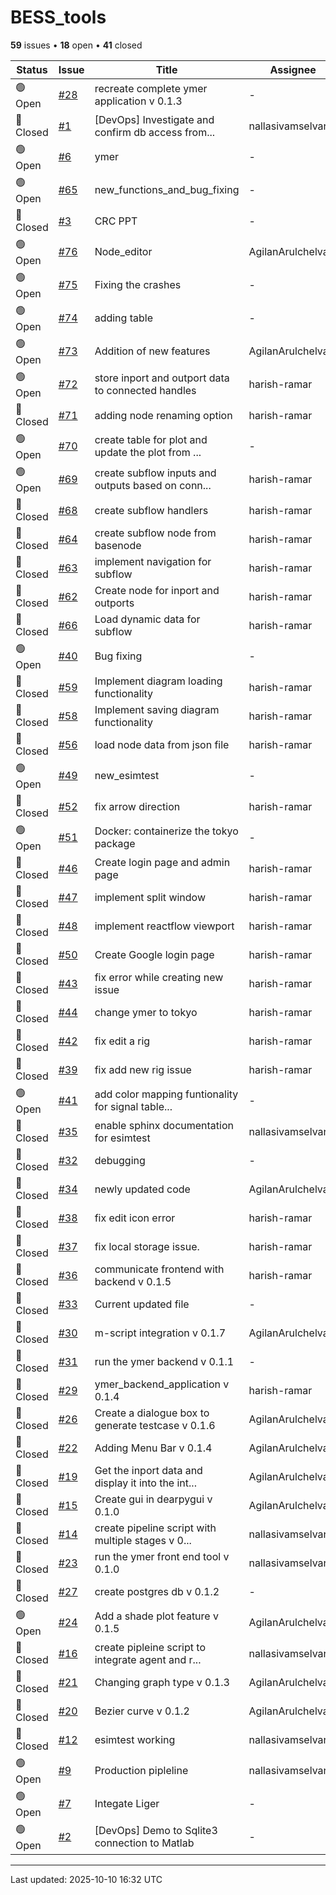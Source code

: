 # BESS_tools

**59** issues • **18** open • **41** closed

<table class="github-issue-table">
<thead>
<tr>
<th>Status</th>
<th>Issue</th>
<th>Title</th>
<th>Assignee</th>
<th>Labels</th>
<th>Updated</th>
</tr>
</thead>
<tbody>
<tr><td>🟢 Open</td><td><a href='./issue-28-recreate-complete-ymer-application-v-013.md'>#28</a></td><td>recreate complete ymer application v 0.1.3</td><td>-</td><td>-</td><td>2024-11-24</td></tr>
<tr><td>🔴 Closed</td><td><a href='./issue-1-DevOps-Investigate-and-confirm-db-access-from-diff.md'>#1</a></td><td>[DevOps] Investigate and confirm db access from...</td><td>nallasivamselvaraj</td><td>-</td><td>2024-11-24</td></tr>
<tr><td>🟢 Open</td><td><a href='./issue-6-ymer.md'>#6</a></td><td>ymer</td><td>-</td><td>-</td><td>2024-11-24</td></tr>
<tr><td>🟢 Open</td><td><a href='./issue-65-new_functions_and_bug_fixing.md'>#65</a></td><td>new_functions_and_bug_fixing</td><td>-</td><td>-</td><td>2024-11-24</td></tr>
<tr><td>🔴 Closed</td><td><a href='./issue-3-CRC-PPT.md'>#3</a></td><td>CRC PPT</td><td>-</td><td>-</td><td>2024-11-21</td></tr>
<tr><td>🟢 Open</td><td><a href='./issue-76-Node_editor.md'>#76</a></td><td>Node_editor</td><td>AgilanArulchelvam</td><td>-</td><td>2024-11-16</td></tr>
<tr><td>🟢 Open</td><td><a href='./issue-75-Fixing-the-crashes.md'>#75</a></td><td>Fixing the crashes</td><td>-</td><td>-</td><td>2024-11-13</td></tr>
<tr><td>🟢 Open</td><td><a href='./issue-74-adding-table.md'>#74</a></td><td>adding table</td><td>-</td><td>-</td><td>2024-11-06</td></tr>
<tr><td>🟢 Open</td><td><a href='./issue-73-Addition-of-new-features.md'>#73</a></td><td>Addition of new features</td><td>AgilanArulchelvam</td><td>-</td><td>2024-11-06</td></tr>
<tr><td>🟢 Open</td><td><a href='./issue-72-store-inport-and-outport-data-to-connected-handles.md'>#72</a></td><td>store inport and outport data to connected handles</td><td>harish-ramar</td><td>-</td><td>2024-11-03</td></tr>
<tr><td>🔴 Closed</td><td><a href='./issue-71-adding-node-renaming-option.md'>#71</a></td><td>adding node renaming option</td><td>harish-ramar</td><td>-</td><td>2024-11-03</td></tr>
<tr><td>🟢 Open</td><td><a href='./issue-70-create-table-for-plot-and-update-the-plot-from-tab.md'>#70</a></td><td>create table for plot and update the plot from ...</td><td>-</td><td>-</td><td>2024-10-27</td></tr>
<tr><td>🟢 Open</td><td><a href='./issue-69-create-subflow-inputs-and-outputs-based-on-connect.md'>#69</a></td><td>create subflow inputs and outputs based on conn...</td><td>harish-ramar</td><td>-</td><td>2024-10-25</td></tr>
<tr><td>🔴 Closed</td><td><a href='./issue-68-create-subflow-handlers.md'>#68</a></td><td>create subflow handlers</td><td>harish-ramar</td><td>-</td><td>2024-10-25</td></tr>
<tr><td>🔴 Closed</td><td><a href='./issue-64-create-subflow-node-from-basenode.md'>#64</a></td><td>create subflow node from basenode</td><td>harish-ramar</td><td>-</td><td>2024-10-23</td></tr>
<tr><td>🔴 Closed</td><td><a href='./issue-63-implement-navigation-for-subflow.md'>#63</a></td><td>implement navigation for subflow</td><td>harish-ramar</td><td>-</td><td>2024-10-23</td></tr>
<tr><td>🔴 Closed</td><td><a href='./issue-62-Create-node-for-inport-and-outports.md'>#62</a></td><td>Create node for inport and outports</td><td>harish-ramar</td><td>-</td><td>2024-10-23</td></tr>
<tr><td>🔴 Closed</td><td><a href='./issue-66-Load-dynamic-data-for-subflow.md'>#66</a></td><td>Load dynamic data for subflow</td><td>harish-ramar</td><td>-</td><td>2024-10-18</td></tr>
<tr><td>🟢 Open</td><td><a href='./issue-40-Bug-fixing.md'>#40</a></td><td>Bug fixing</td><td>-</td><td>-</td><td>2024-10-16</td></tr>
<tr><td>🔴 Closed</td><td><a href='./issue-59-Implement-diagram-loading-functionality.md'>#59</a></td><td>Implement diagram loading functionality</td><td>harish-ramar</td><td>-</td><td>2024-10-06</td></tr>
<tr><td>🔴 Closed</td><td><a href='./issue-58-Implement-saving-diagram-functionality.md'>#58</a></td><td>Implement saving diagram functionality</td><td>harish-ramar</td><td>-</td><td>2024-10-06</td></tr>
<tr><td>🔴 Closed</td><td><a href='./issue-56-load-node-data-from-json-file.md'>#56</a></td><td>load node data from json file</td><td>harish-ramar</td><td>-</td><td>2024-10-05</td></tr>
<tr><td>🟢 Open</td><td><a href='./issue-49-new_esimtest.md'>#49</a></td><td>new_esimtest</td><td>-</td><td>-</td><td>2024-10-05</td></tr>
<tr><td>🔴 Closed</td><td><a href='./issue-52-fix-arrow-direction.md'>#52</a></td><td>fix arrow direction</td><td>harish-ramar</td><td>-</td><td>2024-09-29</td></tr>
<tr><td>🟢 Open</td><td><a href='./issue-51-Docker-containerize-the--tokyo-package.md'>#51</a></td><td>Docker: containerize the  tokyo package</td><td>-</td><td>-</td><td>2024-09-28</td></tr>
<tr><td>🔴 Closed</td><td><a href='./issue-46-Create-login-page-and-admin-page.md'>#46</a></td><td>Create login page and admin page</td><td>harish-ramar</td><td>documentation</td><td>2024-09-26</td></tr>
<tr><td>🔴 Closed</td><td><a href='./issue-47-implement-split-window.md'>#47</a></td><td>implement split window</td><td>harish-ramar</td><td>-</td><td>2024-09-26</td></tr>
<tr><td>🔴 Closed</td><td><a href='./issue-48-implement-reactflow-viewport.md'>#48</a></td><td>implement reactflow viewport</td><td>harish-ramar</td><td>-</td><td>2024-09-26</td></tr>
<tr><td>🔴 Closed</td><td><a href='./issue-50-Create-Google-login-page.md'>#50</a></td><td>Create Google login page</td><td>harish-ramar</td><td>-</td><td>2024-09-26</td></tr>
<tr><td>🔴 Closed</td><td><a href='./issue-43-fix-error-while-creating-new-issue.md'>#43</a></td><td>fix error while creating new issue</td><td>harish-ramar</td><td>-</td><td>2024-09-18</td></tr>
<tr><td>🔴 Closed</td><td><a href='./issue-44-change-ymer-to-tokyo.md'>#44</a></td><td>change ymer to tokyo</td><td>harish-ramar</td><td>-</td><td>2024-09-18</td></tr>
<tr><td>🔴 Closed</td><td><a href='./issue-42-fix-edit-a-rig.md'>#42</a></td><td>fix edit a rig</td><td>harish-ramar</td><td>-</td><td>2024-09-17</td></tr>
<tr><td>🔴 Closed</td><td><a href='./issue-39-fix-add-new-rig-issue.md'>#39</a></td><td>fix add new rig issue</td><td>harish-ramar</td><td>-</td><td>2024-09-15</td></tr>
<tr><td>🟢 Open</td><td><a href='./issue-41-add-color-mapping-funtionality-for-signal-table-ar.md'>#41</a></td><td>add color mapping funtionality for signal table...</td><td>-</td><td>-</td><td>2024-09-13</td></tr>
<tr><td>🔴 Closed</td><td><a href='./issue-35-enable-sphinx-documentation-for-esimtest.md'>#35</a></td><td>enable sphinx documentation for esimtest</td><td>nallasivamselvaraj</td><td>-</td><td>2024-09-13</td></tr>
<tr><td>🔴 Closed</td><td><a href='./issue-32-debugging.md'>#32</a></td><td>debugging</td><td>-</td><td>-</td><td>2024-09-12</td></tr>
<tr><td>🔴 Closed</td><td><a href='./issue-34-newly-updated-code.md'>#34</a></td><td>newly updated code</td><td>AgilanArulchelvam</td><td>-</td><td>2024-09-12</td></tr>
<tr><td>🔴 Closed</td><td><a href='./issue-38-fix-edit-icon-error.md'>#38</a></td><td>fix edit icon error</td><td>harish-ramar</td><td>-</td><td>2024-09-12</td></tr>
<tr><td>🔴 Closed</td><td><a href='./issue-37-fix-local-storage-issue.md'>#37</a></td><td>fix local storage issue.</td><td>harish-ramar</td><td>-</td><td>2024-09-11</td></tr>
<tr><td>🔴 Closed</td><td><a href='./issue-36-communicate-frontend-with-backend-v-015.md'>#36</a></td><td>communicate frontend with backend v 0.1.5</td><td>harish-ramar</td><td>-</td><td>2024-09-11</td></tr>
<tr><td>🔴 Closed</td><td><a href='./issue-33-Current-updated-file.md'>#33</a></td><td>Current updated file</td><td>-</td><td>-</td><td>2024-09-04</td></tr>
<tr><td>🔴 Closed</td><td><a href='./issue-30-m-script-integration-v-017.md'>#30</a></td><td>m-script integration v 0.1.7</td><td>AgilanArulchelvam</td><td>-</td><td>2024-08-29</td></tr>
<tr><td>🔴 Closed</td><td><a href='./issue-31-run-the-ymer-backend--v-011.md'>#31</a></td><td>run the ymer backend  v 0.1.1</td><td>-</td><td>-</td><td>2024-08-27</td></tr>
<tr><td>🔴 Closed</td><td><a href='./issue-29-ymer_backend_application-v-014.md'>#29</a></td><td>ymer_backend_application v 0.1.4</td><td>harish-ramar</td><td>Nallasivam</td><td>2024-08-27</td></tr>
<tr><td>🔴 Closed</td><td><a href='./issue-26-Create-a-dialogue-box-to-generate-testcase-v-016.md'>#26</a></td><td>Create a dialogue box to generate testcase v 0.1.6</td><td>AgilanArulchelvam</td><td>-</td><td>2024-08-20</td></tr>
<tr><td>🔴 Closed</td><td><a href='./issue-22-Adding-Menu-Bar-v-014.md'>#22</a></td><td>Adding Menu Bar v 0.1.4</td><td>AgilanArulchelvam</td><td>-</td><td>2024-08-17</td></tr>
<tr><td>🔴 Closed</td><td><a href='./issue-19-Get-the-inport-data-and-display-it-into-the-interf.md'>#19</a></td><td>Get the inport data and display it into the int...</td><td>AgilanArulchelvam</td><td>-</td><td>2024-08-17</td></tr>
<tr><td>🔴 Closed</td><td><a href='./issue-15-Create-gui-in-dearpygui-v-010.md'>#15</a></td><td>Create gui in dearpygui v 0.1.0</td><td>AgilanArulchelvam</td><td>Nallasivam, Agilan, Harish</td><td>2024-08-17</td></tr>
<tr><td>🔴 Closed</td><td><a href='./issue-14-create-pipeline-script-with-multiple-stages-v-010.md'>#14</a></td><td>create pipeline script with multiple stages v 0...</td><td>nallasivamselvaraj</td><td>-</td><td>2024-08-17</td></tr>
<tr><td>🔴 Closed</td><td><a href='./issue-23-run-the-ymer-front-end-tool-v-010.md'>#23</a></td><td>run the ymer front end tool v 0.1.0</td><td>nallasivamselvaraj</td><td>-</td><td>2024-08-17</td></tr>
<tr><td>🔴 Closed</td><td><a href='./issue-27-create-postgres-db-v-012.md'>#27</a></td><td>create postgres db v 0.1.2</td><td>-</td><td>-</td><td>2024-08-15</td></tr>
<tr><td>🟢 Open</td><td><a href='./issue-24-Add-a-shade-plot-feature-v-015.md'>#24</a></td><td>Add a shade plot feature v 0.1.5</td><td>AgilanArulchelvam</td><td>-</td><td>2024-07-30</td></tr>
<tr><td>🔴 Closed</td><td><a href='./issue-16-create-pipleine-script-to-integrate-agent-and-run-.md'>#16</a></td><td>create pipleine script to integrate agent and r...</td><td>nallasivamselvaraj</td><td>-</td><td>2024-07-30</td></tr>
<tr><td>🔴 Closed</td><td><a href='./issue-21-Changing-graph-type-v-013.md'>#21</a></td><td>Changing graph type v 0.1.3</td><td>AgilanArulchelvam</td><td>-</td><td>2024-07-28</td></tr>
<tr><td>🔴 Closed</td><td><a href='./issue-20-Bezier-curve-v-012.md'>#20</a></td><td>Bezier curve v 0.1.2</td><td>AgilanArulchelvam</td><td>-</td><td>2024-07-28</td></tr>
<tr><td>🔴 Closed</td><td><a href='./issue-12-esimtest-working.md'>#12</a></td><td>esimtest working </td><td>nallasivamselvaraj</td><td>Nallasivam, Agilan, Harish</td><td>2024-07-26</td></tr>
<tr><td>🟢 Open</td><td><a href='./issue-9-Production-pipleline.md'>#9</a></td><td>Production pipleline</td><td>nallasivamselvaraj</td><td>-</td><td>2024-07-23</td></tr>
<tr><td>🟢 Open</td><td><a href='./issue-7-Integate-Liger.md'>#7</a></td><td>Integate Liger</td><td>-</td><td>-</td><td>2024-07-14</td></tr>
<tr><td>🟢 Open</td><td><a href='./issue-2-DevOps--Demo-to-Sqlite3-connection-to-Matlab.md'>#2</a></td><td>[DevOps]  Demo to Sqlite3 connection to Matlab</td><td>-</td><td>-</td><td>2024-07-07</td></tr>
</tbody>
</table>

---

Last updated: 2025-10-10 16:32 UTC